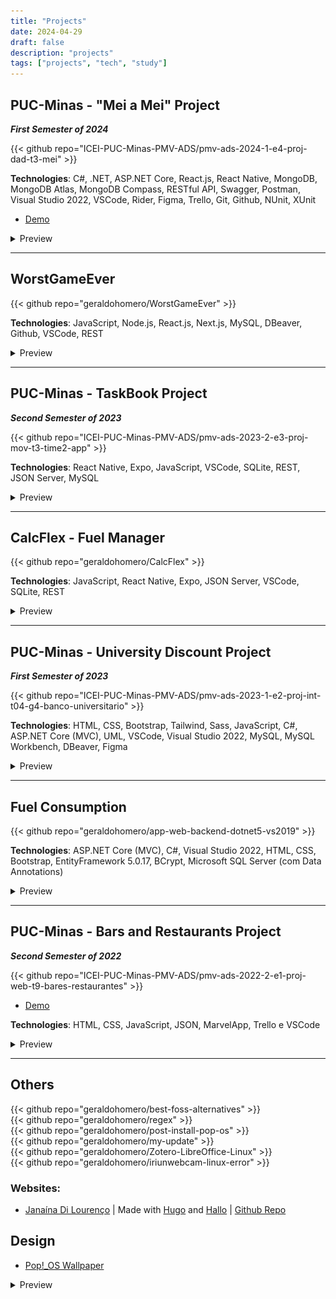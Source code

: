 ```yaml
---
title: "Projects"
date: 2024-04-29
draft: false
description: "projects"
tags: ["projects", "tech", "study"]
---
```


## PUC-Minas - "Mei a Mei" Project 
***First Semester of 2024***

{{< github repo="ICEI-PUC-Minas-PMV-ADS/pmv-ads-2024-1-e4-proj-dad-t3-mei" >}}

**Technologies**: C#, .NET, ASP.NET Core, React.js, React Native, MongoDB, MongoDB Atlas, MongoDB Compass, RESTful API, Swagger, Postman, Visual Studio 2022, VSCode, Rider, Figma, Trello, Git, Github, NUnit, XUnit

- [Demo](https://meiameipuc.azurewebsites.net/)

<details style="cursor:pointer"><summary>Preview</summary>
  <img src="./img/PUCMeiAMei.png" style="border-radius:2%">
</details>

***

## WorstGameEver

{{< github repo="geraldohomero/WorstGameEver" >}}

**Technologies**: JavaScript, Node.js, React.js, Next.js, MySQL, DBeaver, Github, VSCode, REST

<details style="cursor:pointer"><summary>Preview</summary>
  <img src="./img/wge.png" style="border-radius:2%">
</details>

***

## PUC-Minas - TaskBook Project 
***Second Semester of 2023***

{{< github repo="ICEI-PUC-Minas-PMV-ADS/pmv-ads-2023-2-e3-proj-mov-t3-time2-app" >}}

**Technologies**: React Native, Expo, JavaScript, VSCode, SQLite, REST, JSON Server, MySQL

<details style="cursor:pointer"><summary>Preview</summary>
  <img src="./img/taskbook.png" style="border-radius:2%">
</details>

***

## CalcFlex - Fuel Manager

{{< github repo="geraldohomero/CalcFlex" >}}

**Technologies**: JavaScript, React Native, Expo, JSON Server, VSCode, SQLite, REST
<details style="cursor:pointer"><summary>Preview</summary>
  <img src="./img/CalcFlex.png" style="border-radius:2%">
</details>

***

## PUC-Minas - University Discount Project
***First Semester of 2023***

{{< github repo="ICEI-PUC-Minas-PMV-ADS/pmv-ads-2023-1-e2-proj-int-t04-g4-banco-universitario" >}}

**Technologies**: HTML, CSS, Bootstrap, Tailwind, Sass, JavaScript, C#, ASP.NET Core (MVC), UML, VSCode, Visual Studio 2022, MySQL, MySQL Workbench, DBeaver, Figma

<details style="cursor:pointer"><summary>Preview</summary>
  <img src="./img/descEstud.png" style="border-radius:2%">
</details>

***

## Fuel Consumption

{{< github repo="geraldohomero/app-web-backend-dotnet5-vs2019" >}}

**Technologies**: ASP.NET Core (MVC), C#, Visual Studio 2022, HTML, CSS, Bootstrap, EntityFramework 5.0.17, BCrypt, Microsoft SQL Server (com Data Annotations)

<details style="cursor:pointer"><summary>Preview</summary>
  <img src="./img/Fuel.png" style="border-radius:2%">
</details>

***

## PUC-Minas - Bars and Restaurants Project 
***Second Semester of 2022***

{{< github repo="ICEI-PUC-Minas-PMV-ADS/pmv-ads-2022-2-e1-proj-web-t9-bares-restaurantes" >}}

- [Demo](https://icei-puc-minas-pmv-ads.github.io/pmv-ads-2022-2-e1-proj-web-t9-bares-restaurantes/)

**Technologies**: HTML, CSS, JavaScript, JSON, MarvelApp, Trello e VSCode

<details style="cursor:pointer"><summary>Preview</summary>
  <img src="./img/BarERest.png" style="border-radius:2%">
</details>

***
## Others

{{< github repo="geraldohomero/best-foss-alternatives" >}}
<br>
{{< github repo="geraldohomero/regex" >}}
<br>
{{< github repo="geraldohomero/post-install-pop-os" >}}
<br>
{{< github repo="geraldohomero/my-update" >}}
<br>
{{< github repo="geraldohomero/Zotero-LibreOffice-Linux" >}}
<br>
{{< github repo="geraldohomero/iriunwebcam-linux-error" >}}

### Websites:

 - [Janaína Di Lourenço](https://janalourenci.github.io) | Made with [Hugo](https://gohugo.io) and [Hallo](https://github.com/EmielH/hallo-hugo/) | [Github Repo](https://github.com/janalourenci/janalourenci.github.io)

## Design

- [Pop!_OS Wallpaper](https://www.pling.com/p/1770949/)
<details style="cursor:pointer"><summary>Preview</summary>
  <img src="./img/pop-wallpaper-ultrawide.png">
</details>

